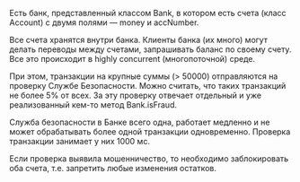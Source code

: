 Есть банк, представленный классом Bank, в котором есть счета (класс Account) с двумя полями — money и accNumber.

Все счета хранятся внутри банка. Клиенты банка (их много) могут делать переводы между счетами, запрашивать баланс по своему счету. Все это происходит в highly concurrent (многопоточной) среде.

При этом, транзакции на крупные суммы (> 50000) отправляются на проверку Службе Безопасности. Можно считать, что таких транзакций не более 5% от всех. За эту проверку отвечает отдельный и уже реализованный кем-то метод Bank.isFraud.

Служба безопасности в Банке всего одна, работает медленно и не может обрабатывать более одной транзакции одновременно. Проверка транзакции занимает у них 1000 мс.

Если проверка выявила мошенничество, то необходимо заблокировать оба счета, т.е. запретить любые изменения остатков.